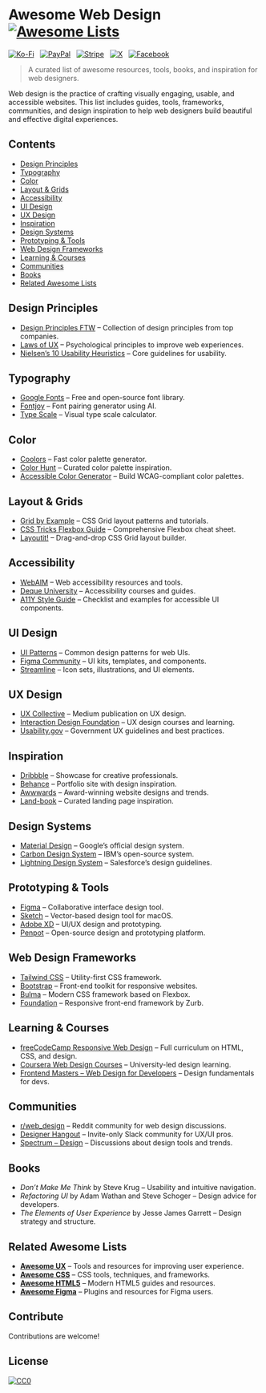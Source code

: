 # Awesome Web Design [![Awesome Lists](https://srv-cdn.himpfen.io/badges/awesome-lists/awesomelists-flat.svg)](https://github.com/awesomelistsio/awesome)

[![Ko-Fi](https://srv-cdn.himpfen.io/badges/kofi/kofi-flat.svg)](https://ko-fi.com/awesomelists) &nbsp; [![PayPal](https://srv-cdn.himpfen.io/badges/paypal/paypal-flat.svg)](https://www.paypal.com/donate/?hosted_button_id=3LLKRXJU44EJJ) &nbsp; [![Stripe](https://srv-cdn.himpfen.io/badges/stripe/stripe-flat.svg)](https://tinyurl.com/e8ymxdw3) &nbsp; [![X](https://srv-cdn.himpfen.io/badges/twitter/twitter-flat.svg)](https://x.com/ListsAwesome) &nbsp; [![Facebook](https://srv-cdn.himpfen.io/badges/facebook-pages/facebook-pages-flat.svg)](https://www.facebook.com/awesomelists)

> A curated list of awesome resources, tools, books, and inspiration for web designers.

Web design is the practice of crafting visually engaging, usable, and accessible websites. This list includes guides, tools, frameworks, communities, and design inspiration to help web designers build beautiful and effective digital experiences.

## Contents

- [Design Principles](#design-principles)
- [Typography](#typography)
- [Color](#color)
- [Layout & Grids](#layout--grids)
- [Accessibility](#accessibility)
- [UI Design](#ui-design)
- [UX Design](#ux-design)
- [Inspiration](#inspiration)
- [Design Systems](#design-systems)
- [Prototyping & Tools](#prototyping--tools)
- [Web Design Frameworks](#web-design-frameworks)
- [Learning & Courses](#learning--courses)
- [Communities](#communities)
- [Books](#books)
- [Related Awesome Lists](#related-awesome-lists)

## Design Principles

- [Design Principles FTW](https://principles.design/) – Collection of design principles from top companies.
- [Laws of UX](https://lawsofux.com/) – Psychological principles to improve web experiences.
- [Nielsen’s 10 Usability Heuristics](https://www.nngroup.com/articles/ten-usability-heuristics/) – Core guidelines for usability.

## Typography

- [Google Fonts](https://fonts.google.com/) – Free and open-source font library.
- [Fontjoy](https://fontjoy.com/) – Font pairing generator using AI.
- [Type Scale](https://type-scale.com/) – Visual type scale calculator.

## Color

- [Coolors](https://coolors.co/) – Fast color palette generator.
- [Color Hunt](https://colorhunt.co/) – Curated color palette inspiration.
- [Accessible Color Generator](https://learnui.design/tools/accessible-color-generator.html) – Build WCAG-compliant color palettes.

## Layout & Grids

- [Grid by Example](https://gridbyexample.com/) – CSS Grid layout patterns and tutorials.
- [CSS Tricks Flexbox Guide](https://css-tricks.com/snippets/css/a-guide-to-flexbox/) – Comprehensive Flexbox cheat sheet.
- [Layoutit!](https://www.layoutit.com/) – Drag-and-drop CSS Grid layout builder.

## Accessibility

- [WebAIM](https://webaim.org/) – Web accessibility resources and tools.
- [Deque University](https://dequeuniversity.com/) – Accessibility courses and guides.
- [A11Y Style Guide](https://a11y-style-guide.com/style-guide/) – Checklist and examples for accessible UI components.

## UI Design

- [UI Patterns](https://ui-patterns.com/) – Common design patterns for web UIs.
- [Figma Community](https://www.figma.com/community) – UI kits, templates, and components.
- [Streamline](https://www.streamlinehq.com/) – Icon sets, illustrations, and UI elements.

## UX Design

- [UX Collective](https://uxdesign.cc/) – Medium publication on UX design.
- [Interaction Design Foundation](https://www.interaction-design.org/) – UX design courses and learning.
- [Usability.gov](https://www.usability.gov/) – Government UX guidelines and best practices.

## Inspiration

- [Dribbble](https://dribbble.com/) – Showcase for creative professionals.
- [Behance](https://www.behance.net/) – Portfolio site with design inspiration.
- [Awwwards](https://www.awwwards.com/) – Award-winning website designs and trends.
- [Land-book](https://land-book.com/) – Curated landing page inspiration.

## Design Systems

- [Material Design](https://material.io/design) – Google’s official design system.
- [Carbon Design System](https://carbondesignsystem.com/) – IBM’s open-source system.
- [Lightning Design System](https://www.lightningdesignsystem.com/) – Salesforce’s design guidelines.

## Prototyping & Tools

- [Figma](https://www.figma.com/) – Collaborative interface design tool.
- [Sketch](https://www.sketch.com/) – Vector-based design tool for macOS.
- [Adobe XD](https://www.adobe.com/products/xd.html) – UI/UX design and prototyping.
- [Penpot](https://penpot.app/) – Open-source design and prototyping platform.

## Web Design Frameworks

- [Tailwind CSS](https://tailwindcss.com/) – Utility-first CSS framework.
- [Bootstrap](https://getbootstrap.com/) – Front-end toolkit for responsive websites.
- [Bulma](https://bulma.io/) – Modern CSS framework based on Flexbox.
- [Foundation](https://get.foundation/) – Responsive front-end framework by Zurb.

## Learning & Courses

- [freeCodeCamp Responsive Web Design](https://www.freecodecamp.org/learn/responsive-web-design/) – Full curriculum on HTML, CSS, and design.
- [Coursera Web Design Courses](https://www.coursera.org/courses?query=web%20design) – University-led design learning.
- [Frontend Masters – Web Design for Developers](https://frontendmasters.com/courses/web-design/) – Design fundamentals for devs.

## Communities

- [r/web_design](https://www.reddit.com/r/web_design/) – Reddit community for web design discussions.
- [Designer Hangout](https://designerhangout.co/) – Invite-only Slack community for UX/UI pros.
- [Spectrum – Design](https://spectrum.chat/design) – Discussions about design tools and trends.

## Books

- *Don’t Make Me Think* by Steve Krug – Usability and intuitive navigation.
- *Refactoring UI* by Adam Wathan and Steve Schoger – Design advice for developers.
- *The Elements of User Experience* by Jesse James Garrett – Design strategy and structure.

## Related Awesome Lists

- **[Awesome UX](https://github.com/awesomelistsio/awesome-ux)** – Tools and resources for improving user experience.
- **[Awesome CSS](https://github.com/awesomelistsio/awesome-css)** – CSS tools, techniques, and frameworks.
- **[Awesome HTML5](https://github.com/awesomelistsio/awesome-html5)** – Modern HTML5 guides and resources.
- **[Awesome Figma](https://github.com/awesomelistsio/awesome-figma)** – Plugins and resources for Figma users.
  
## Contribute

Contributions are welcome!

## License

[![CC0](https://mirrors.creativecommons.org/presskit/buttons/88x31/svg/by-sa.svg)](http://creativecommons.org/licenses/by-sa/4.0/)
